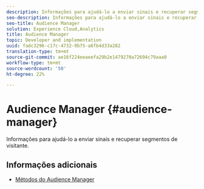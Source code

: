 ```yaml
---
description: Informações para ajudá-lo a enviar sinais e recuperar segmentos de visitante.
seo-description: Informações para ajudá-lo a enviar sinais e recuperar segmentos de visitante.
seo-title: Audience Manager
solution: Experience Cloud,Analytics
title: Audience Manager
topic: Developer and implementation
uuid: fadc3296-c17c-4732-9b75-a6fb4d33a282
translation-type: tm+mt
source-git-commit: ae16f224eeaeefa29b2e1479270a72694c79aaa0
workflow-type: tm+mt
source-wordcount: '50'
ht-degree: 22%

---
```



# Audience Manager {#audience-manager}

Informações para ajudá-lo a enviar sinais e recuperar segmentos de visitante.

## Informações adicionais 

+ [Métodos do Audience Manager](/help/windows-appstore/audiencemgmt/audience-manager-methods.md)